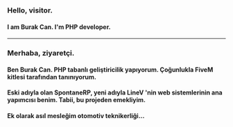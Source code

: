 ### Hello, visitor.

#### I am Burak Can. I'm PHP developer.

___

### Merhaba, ziyaretçi.

#### Ben Burak Can. PHP tabanlı geliştiricilik yapıyorum. Çoğunlukla FiveM kitlesi tarafından tanınıyorum.

#### Eski adıyla olan SpontaneRP, yeni adıyla LineV 'nin web sistemlerinin ana yapımcısı benim. Tabii, bu projeden emekliyim.

#### Ek olarak asıl mesleğim otomotiv teknikerliği...
